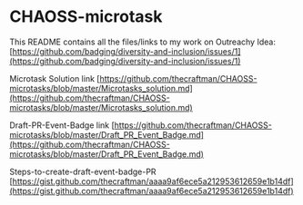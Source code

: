 # CHAOSS-microtask

 This README contains all the files/links to my work on Outreachy Idea: [https://github.com/badging/diversity-and-inclusion/issues/1](https://github.com/badging/diversity-and-inclusion/issues/1)

 Microtask Solution link  [https://github.com/thecraftman/CHAOSS-microtasks/blob/master/Microtasks_solution.md](https://github.com/thecraftman/CHAOSS-microtasks/blob/master/Microtasks_solution.md)

 Draft-PR-Event-Badge link [https://github.com/thecraftman/CHAOSS-microtasks/blob/master/Draft_PR_Event_Badge.md](https://github.com/thecraftman/CHAOSS-microtasks/blob/master/Draft_PR_Event_Badge.md)
 
 Steps-to-create-draft-event-badge-PR [https://gist.github.com/thecraftman/aaaa9af6ece5a212953612659e1b14df](https://gist.github.com/thecraftman/aaaa9af6ece5a212953612659e1b14df)
